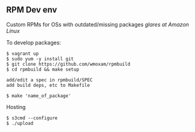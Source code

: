 RPM Dev env
-----------

Custom RPMs for OSs with outdated/missing packages
*glares at Amazon Linux* 

To develop packages:
 
    $ vagrant up
    $ sudo yum -y install git
    $ git clone https://github.com/wmoxam/rpmbuild
    $ cd rpmbuild && make setup

    add/edit a spec in rpmbuild/SPEC
    add build deps, etc to Makefile

    $ make 'name_of_package'


Hosting

    $ s3cmd --configure
    $ ./upload

